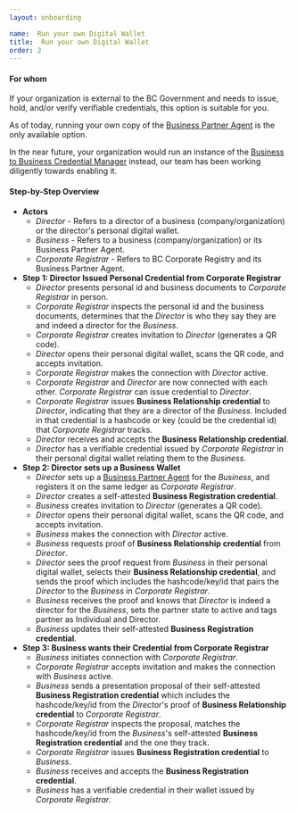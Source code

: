 ```yaml
---
layout: onboarding

name:  Run your own Digital Wallet
title:  Run your own Digital Wallet
order: 2
---
```

#### **For whom**
If your organization is external to the BC Government and needs to issue, hold, and/or verify verifiable credentials, this option is suitable for you.

As of today, running your own copy of the [Business Partner Agent](https://github.com/hyperledger-labs/business-partner-agent) is the only available option.

In the near future, your organization would run an instance of the [Business to Business Credential Manager](https://github.com/bcgov/b2b-credential-manager) instead, our team has been working diligently towards enabling it.

#### **Step-by-Step Overview**
- **Actors**
  - *Director* - Refers to a director of a business (company/organization) or the director's personal digital wallet.
  - *Business* - Refers to a business (company/organization) or its Business Partner Agent.
  - *Corporate Registrar* - Refers to BC Corporate Registry and its Business Partner Agent.
- **Step 1: Director Issued Personal Credential from Corporate Registrar**
  - *Director* presents personal id and business documents to *Corporate Registrar* in person.
  - *Corporate Registrar* inspects the personal id and the business documents, determines that the *Director* is who they say they are and indeed a director for the *Business*.
  - *Corporate Registrar* creates invitation to *Director* (generates a QR code).
  - *Director* opens their personal digital wallet, scans the QR code, and accepts invitation.
  - *Corporate Registrar* makes the connection with *Director* active.
  - *Corporate Registrar* and *Director* are now connected with each other. *Corporate Registrar* can issue credential to *Director*.
  - *Corporate Registrar* issues **Business Relationship credential** to *Director*, indicating that they are a director of the *Business*. Included in that credential is a hashcode or key (could be the credential id) that *Corporate Registrar* tracks.
  - *Director* receives and accepts the **Business Relationship credential**.
  - *Director* has a verifiable credential issued by *Corporate Registrar* in their personal digital wallet relating them to the *Business*.
- **Step 2: Director sets up a Business Wallet**
  - *Director* sets up a [Business Partner Agent](https://github.com/hyperledger-labs/business-partner-agent) for the *Business*, and registers it on the same ledger as *Corporate Registrar*.
  - *Director* creates a self-attested **Business Registration credential**.
  - *Business* creates invitation to *Director* (generates a QR code).
  - *Director* opens their personal digital wallet, scans the QR code, and accepts invitation.
  - *Business* makes the connection with *Director* active.
  - *Business* requests proof of **Business Relationship credential** from *Director*.
  - *Director* sees the proof request from *Business* in their personal digital wallet, selects their **Business Relationship credential**, and sends the proof which includes the hashcode/key/id that pairs the *Director* to the *Business* in *Corporate Registrar*.
  - *Business* receives the proof and knows that *Director* is indeed a director for the *Business*, sets the partner state to active and tags partner as Individual and Director.
  - *Business* updates their self-attested **Business Registration credential**.
- **Step 3: Business wants their Credential from Corporate Registrar**
  - *Business* initiates connection with *Corporate Registrar*.
  - *Corporate Registrar* accepts invitation and makes the connection with *Business* active.
  - *Business* sends a presentation proposal of their self-attested **Business Registration credential** which includes the hashcode/key/id from the *Director*'s proof of **Business Relationship credential** to *Corporate Registrar*.
  - *Corporate Registrar* inspects the proposal, matches the hashcode/key/id from the *Business*'s self-attested **Business Registration credential** and the one they track.
  - *Corporate Registrar* issues **Business Registration credential** to *Business*.
  - *Business* receives and accepts the **Business Registration credential**.
  - *Business* has a verifiable credential in their wallet issued by *Corporate Registrar*.
